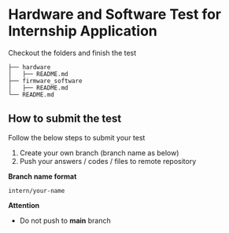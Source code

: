 # Hardware and Software Test for Internship Application
Checkout the folders and finish the test

```
├── hardware
│   ├── README.md
├── firmware_software
│   ├── README.md
└── README.md
```


## How to submit the test

Follow the below steps to submit your test
 1. Create your own branch (branch name as below)
 2. Push your answers / codes / files to remote repository

**Branch name format**
```
intern/your-name
```

**Attention**
 - Do not push to **main** branch


